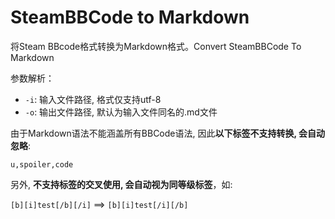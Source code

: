 # SteamBBCode to Markdown

将Steam BBcode格式转换为Markdown格式。Convert SteamBBCode To Markdown

参数解析：

- ``-i``: 输入文件路径, 格式仅支持utf-8
- ``-o``: 输出文件路径, 默认为输入文件同名的.md文件

由于Markdown语法不能涵盖所有BBCode语法, 因此**以下标签不支持转换, 会自动忽略**: 

``u,spoiler,code``

另外, **不支持标签的交叉使用, 会自动视为同等级标签**，如:

``[b][i]test[/b][/i]`` ==> ``[b][i]test[/i][/b]``
